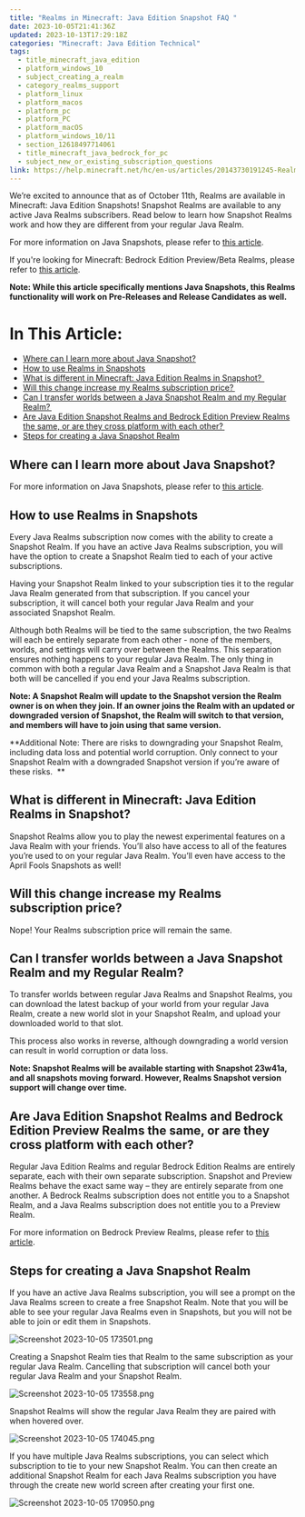 ```yaml
---
title: "Realms in Minecraft: Java Edition Snapshot FAQ "
date: 2023-10-05T21:41:36Z
updated: 2023-10-13T17:29:18Z
categories: "Minecraft: Java Edition Technical"
tags:
  - title_minecraft_java_edition
  - platform_windows_10
  - subject_creating_a_realm
  - category_realms_support
  - platform_linux
  - platform_macos
  - platform_pc
  - platform_PC
  - platform_macOS
  - platform_windows_10/11
  - section_12618497714061
  - title_minecraft_java_bedrock_for_pc
  - subject_new_or_existing_subscription_questions
link: https://help.minecraft.net/hc/en-us/articles/20143730191245-Realms-in-Minecraft-Java-Edition-Snapshot-FAQ-
---
```


We’re excited to announce that as of October 11th, Realms are available in Minecraft: Java Edition Snapshots! Snapshot Realms are available to any active Java Realms subscribers. Read below to learn how Snapshot Realms work and how they are different from your regular Java Realm. 

For more information on Java Snapshots, please refer to [this article](./Minecraft-Java-Edition-Snapshot-FAQ.md).

If you're looking for Minecraft: Bedrock Edition Preview/Beta Realms, please refer to [this article](../Minecraft-Realms-Plus/Realms-in-Minecraft-Bedrock-Edition-Preview-and-Beta-FAQ.md).  

**Note: While this article specifically mentions Java Snapshots, this Realms functionality will work on Pre-Releases and Release Candidates as well.**

# In This Article:

- [Where can I learn more about Java Snapshot?](#where-can-i-learn-more-about-java-snapshot)
- [How to use Realms in Snapshots](#how-to-use-realms-in-snapshots)
- [What is different in Minecraft: Java Edition Realms in Snapshot?  ](#what-is-different-in-minecraft-java-edition-realms-in-snapshot)
- [Will this change increase my Realms subscription price? ](#will-this-change-increase-my-realms-subscription-price)
- [Can I transfer worlds between a Java Snapshot Realm and my Regular Realm? ](#can-i-transfer-worlds-between-a-java-snapshot-realm-and-my-regular-realm)
- [Are Java Edition Snapshot Realms and Bedrock Edition Preview Realms the same, or are they cross platform with each other? ](#are-java-edition-snapshot-realms-and-bedrock-edition-preview-realms-the-same-or-are-they-cross-platform-with-each-other)
- [Steps for creating a Java Snapshot Realm](#steps-for-creating-a-java-snapshot-realm)

## Where can I learn more about Java Snapshot?

For more information on Java Snapshots, please refer to [this article](./Minecraft-Java-Edition-Snapshot-FAQ.md).

## How to use Realms in Snapshots

Every Java Realms subscription now comes with the ability to create a Snapshot Realm. If you have an active Java Realms subscription, you will have the option to create a Snapshot Realm tied to each of your active subscriptions.

Having your Snapshot Realm linked to your subscription ties it to the regular Java Realm generated from that subscription. If you cancel your subscription, it will cancel both your regular Java Realm and your associated Snapshot Realm.   

Although both Realms will be tied to the same subscription, the two Realms will each be entirely separate from each other - none of the members, worlds, and settings will carry over between the Realms. This separation ensures nothing happens to your regular Java Realm. The only thing in common with both a regular Java Realm and a Snapshot Java Realm is that both will be cancelled if you end your Java Realms subscription.

**Note: A Snapshot Realm will update to the Snapshot version the Realm owner is on when they join. If an owner joins the Realm with an updated or downgraded version of Snapshot, the Realm will switch to that version, and members will have to join using that same version.**

**Additional Note: There are risks to downgrading your Snapshot Realm, including data loss and potential world corruption. Only connect to your Snapshot Realm with a downgraded Snapshot version if you’re aware of these risks.  **

## What is different in Minecraft: Java Edition Realms in Snapshot?  

Snapshot Realms allow you to play the newest experimental features on a Java Realm with your friends. You’ll also have access to all of the features you’re used to on your regular Java Realm. You’ll even have access to the April Fools Snapshots as well!

## Will this change increase my Realms subscription price? 

Nope! Your Realms subscription price will remain the same.  

## Can I transfer worlds between a Java Snapshot Realm and my Regular Realm? 

To transfer worlds between regular Java Realms and Snapshot Realms, you can download the latest backup of your world from your regular Java Realm, create a new world slot in your Snapshot Realm, and upload your downloaded world to that slot.

This process also works in reverse, although downgrading a world version can result in world corruption or data loss. 

**Note: Snapshot Realms will be available starting with Snapshot 23w41a, and all snapshots moving forward. However, Realms Snapshot version support will change over time.**

## Are Java Edition Snapshot Realms and Bedrock Edition Preview Realms the same, or are they cross platform with each other? 

Regular Java Edition Realms and regular Bedrock Edition Realms are entirely separate, each with their own separate subscription. Snapshot and Preview Realms behave the exact same way – they are entirely separate from one another. A Bedrock Realms subscription does not entitle you to a Snapshot Realm, and a Java Realms subscription does not entitle you to a Preview Realm.  

For more information on Bedrock Preview Realms, please refer to [this article](../Minecraft-Realms-Plus/Realms-in-Minecraft-Bedrock-Edition-Preview-and-Beta-FAQ.md).

## Steps for creating a Java Snapshot Realm

If you have an active Java Realms subscription, you will see a prompt on the Java Realms screen to create a free Snapshot Realm. Note that you will be able to see your regular Java Realms even in Snapshots, but you will not be able to join or edit them in Snapshots.   

![Screenshot 2023-10-05 173501.png](https://minecrafthelp.zendesk.com/hc/article_attachments/20270511282701)

Creating a Snapshot Realm ties that Realm to the same subscription as your regular Java Realm. Cancelling that subscription will cancel both your regular Java Realm and your Snapshot Realm.   

![Screenshot 2023-10-05 173558.png](https://minecrafthelp.zendesk.com/hc/article_attachments/20270527343757)

Snapshot Realms will show the regular Java Realm they are paired with when hovered over.   

![Screenshot 2023-10-05 174045.png](https://minecrafthelp.zendesk.com/hc/article_attachments/20270511304205)

If you have multiple Java Realms subscriptions, you can select which subscription to tie to your new Snapshot Realm. You can then create an additional Snapshot Realm for each Java Realms subscription you have through the create new world screen after creating your first one.  

![Screenshot 2023-10-05 170950.png](https://minecrafthelp.zendesk.com/hc/article_attachments/20270511309709)
